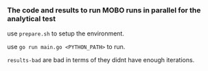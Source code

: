 ### The code and results to run MOBO runs in parallel for the analytical test

use ```prepare.sh``` to setup the environment.


use ```go run main.go <PYTHON_PATH>``` to run.


```results-bad``` are bad in terms of they didnt have enough iterations.
